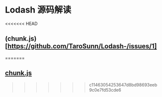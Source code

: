 #  Lodash 源码解读

<<<<<<< HEAD
## (chunk.js)[https://github.com/TaroSunn/Lodash-/issues/1]


=======
## [chunk.js](https://github.com/TaroSunn/Lodash-/issues/1)
>>>>>>> c11463054253647d8bd98693eeb9c0e7fd53cde6
